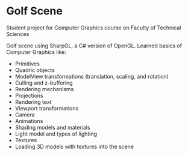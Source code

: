 # Golf Scene
Student project for Computer Graphics course on Faculty of Technical Sciences

Golf scene using SharpGL, a C# version of OpenGL.
Learned basics of Computer Graphics like:
- Primitives
- Quadric objects
- ModelView transformations (translation, scaling, and rotation)
- Culling and z-buffering
- Rendering mechanisms
- Projections
- Rendering text
- Viewport transformations
- Camera
- Animations
- Shading models and materials
- Light model and types of lighting
- Textures
- Loading 3D models with textures into the scene
